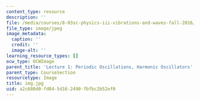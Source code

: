 ```yaml
---
content_type: resource
description: ''
file: /media/courses/8-03sc-physics-iii-vibrations-and-waves-fall-2016/a2c680d0fd045d162490fbfbc2b52ef0_img.jpg
file_type: image/jpeg
image_metadata:
  caption: ''
  credit: ''
  image-alt: ''
learning_resource_types: []
ocw_type: OCWImage
parent_title: 'Lecture 1: Periodic Oscillations, Harmonic Oscillators'
parent_type: CourseSection
resourcetype: Image
title: img.jpg
uid: a2c680d0-fd04-5d16-2490-fbfbc2b52ef0
---
```

